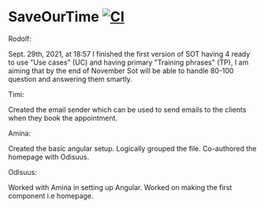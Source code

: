 # SaveOurTime [![CI](https://github.com/odiisus/SaveOurTime/actions/workflows/ci.yml/badge.svg?branch=main)](https://github.com/odiisus/SaveOurTime/actions/workflows/ci.yml)

Rodolf:

Sept. 29th, 2021, at 18:57 I finished the first version of SOT having 4 ready to use "Use cases" (UC) and having primary "Training phrases" (TP), I am aiming that by the end of November Sot will be able to handle 80-100 question and answering them smartly.


Timi:

Created the email sender which can be used to send emails to the clients when they book the appointment.

Amina:

Created the basic angular setup.
Logically grouped the file.
Co-authored the homepage with Odisuus.

Odisuus:

Worked with Amina in setting up Angular.
Worked on making the first component i.e homepage.
